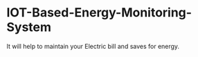 # IOT-Based-Energy-Monitoring-System
It will help to maintain your Electric bill and saves for energy. 
